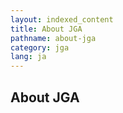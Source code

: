 ```yaml
---
layout: indexed_content
title: About JGA
pathname: about-jga
category: jga
lang: ja
---
```


## About JGA
